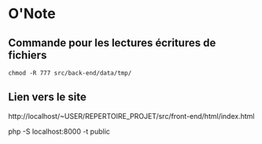 # O'Note

## Commande pour les lectures écritures de fichiers

`chmod -R 777 src/back-end/data/tmp/`

## Lien vers le site

http://localhost/~USER/REPERTOIRE_PROJET/src/front-end/html/index.html

php -S localhost:8000 -t public

